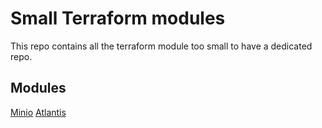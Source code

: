 # Small Terraform modules

This repo contains all the terraform module too small to have a dedicated repo.

## Modules

[Minio](./minio)
[Atlantis](./atlantis)

